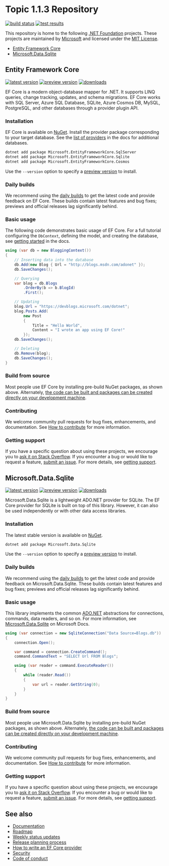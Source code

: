 # Topic 1.1.3 Repository

[![build status](https://img.shields.io/azure-devops/build/dnceng/public/51/main)](https://dev.azure.com/dnceng/public/_build?definitionId=51) [![test results](https://img.shields.io/azure-devops/tests/dnceng/public/51/main)](https://dev.azure.com/dnceng/public/_build?definitionId=51)

This repository is home to the following [.NET Foundation](https://dotnetfoundation.org/) projects. These projects are maintained by [Microsoft](https://github.com/microsoft) and licensed under the [MIT License](LICENSE.txt).

* [Entity Framework Core](#entity-framework-core)
* [Microsoft.Data.Sqlite](#microsoftdatasqlite)

## Entity Framework Core

[![latest version](https://img.shields.io/nuget/v/Microsoft.EntityFrameworkCore)](https://www.nuget.org/packages/Microsoft.EntityFrameworkCore) [![preview version](https://img.shields.io/nuget/vpre/Microsoft.EntityFrameworkCore)](https://www.nuget.org/packages/Microsoft.EntityFrameworkCore/absoluteLatest) [![downloads](https://img.shields.io/nuget/dt/Microsoft.EntityFrameworkCore)](https://www.nuget.org/packages/Microsoft.EntityFrameworkCore)

EF Core is a modern object-database mapper for .NET. It supports LINQ queries, change tracking, updates, and schema migrations. EF Core works with SQL Server, Azure SQL Database, SQLite, Azure Cosmos DB, MySQL, PostgreSQL, and other databases through a provider plugin API.

### Installation

EF Core is available on [NuGet](https://www.nuget.org/packages/Microsoft.EntityFrameworkCore). Install the provider package corresponding to your target database. See the [list of providers](https://docs.microsoft.com/ef/core/providers/) in the docs for additional databases.

```sh
dotnet add package Microsoft.EntityFrameworkCore.SqlServer
dotnet add package Microsoft.EntityFrameworkCore.Sqlite
dotnet add package Microsoft.EntityFrameworkCore.Cosmos
```

Use the `--version` option to specify a [preview version](https://www.nuget.org/packages/Microsoft.EntityFrameworkCore/absoluteLatest) to install.

### Daily builds

We recommend using the [daily builds](docs/DailyBuilds.md) to get the latest code and provide feedback on EF Core. These builds contain latest features and bug fixes; previews and official releases lag significantly behind.

### Basic usage

The following code demonstrates basic usage of EF Core. For a full tutorial configuring the `DbContext`, defining the model, and creating the database, see [getting started](https://docs.microsoft.com/ef/core/get-started/) in the docs.

```cs
using (var db = new BloggingContext())
{
    // Inserting data into the database
    db.Add(new Blog { Url = "http://blogs.msdn.com/adonet" });
    db.SaveChanges();

    // Querying
    var blog = db.Blogs
        .OrderBy(b => b.BlogId)
        .First();

    // Updating
    blog.Url = "https://devblogs.microsoft.com/dotnet";
    blog.Posts.Add(
        new Post
        {
            Title = "Hello World",
            Content = "I wrote an app using EF Core!"
        });
    db.SaveChanges();

    // Deleting
    db.Remove(blog);
    db.SaveChanges();
}
```

### Build from source

Most people use EF Core by installing pre-build NuGet packages, as shown above. Alternately, [the code can be built and packages can be created directly on your development machine](./docs/getting-and-building-the-code.md).

### Contributing

We welcome community pull requests for bug fixes, enhancements, and documentation. See [How to contribute](./.github/CONTRIBUTING.md) for more information.

### Getting support

If you have a specific question about using these projects, we encourage you to [ask it on Stack Overflow](https://stackoverflow.com/questions/tagged/entity-framework-core*?tab=Votes). If you encounter a bug or would like to request a feature, [submit an issue](https://github.com/dotnet/efcore/issues/new/choose). For more details, see [getting support](.github/SUPPORT.md).

## Microsoft.Data.Sqlite

[![latest version](https://img.shields.io/nuget/v/Microsoft.Data.Sqlite)](https://www.nuget.org/packages/Microsoft.Data.Sqlite) [![preview version](https://img.shields.io/nuget/vpre/Microsoft.Data.Sqlite)](https://www.nuget.org/packages/Microsoft.Data.Sqlite/absoluteLatest) [![downloads](https://img.shields.io/nuget/dt/Microsoft.Data.Sqlite.Core)](https://www.nuget.org/packages/Microsoft.Data.Sqlite)

Microsoft.Data.Sqlite is a lightweight ADO.NET provider for SQLite. The EF Core provider for SQLite is built on top of this library. However, it can also be used independently or with other data access libraries.

### Installation

The latest stable version is available on [NuGet](https://www.nuget.org/packages/Microsoft.Data.Sqlite).

```sh
dotnet add package Microsoft.Data.Sqlite
```

Use the `--version` option to specify a [preview version](https://www.nuget.org/packages/Microsoft.Data.Sqlite/absoluteLatest) to install.

### Daily builds

We recommend using the [daily builds](docs/DailyBuilds.md) to get the latest code and provide feedback on Microsoft.Data.Sqlite. These builds contain latest features and bug fixes; previews and official releases lag significantly behind.

### Basic usage

This library implements the common [ADO.NET](https://docs.microsoft.com/dotnet/framework/data/adonet/) abstractions for connections, commands, data readers, and so on. For more information, see [Microsoft.Data.Sqlite](https://docs.microsoft.com/dotnet/standard/data/sqlite/) on Microsoft Docs.

```cs
using (var connection = new SqliteConnection("Data Source=Blogs.db"))
{
    connection.Open();

    var command = connection.CreateCommand();
    command.CommandText = "SELECT Url FROM Blogs";

    using (var reader = command.ExecuteReader())
    {
        while (reader.Read())
        {
            var url = reader.GetString(0);
        }
    }
}
```

### Build from source

Most people use Microsoft.Data.Sqlite by installing pre-build NuGet packages, as shown above. Alternately, [the code can be built and packages can be created directly on your development machine](./docs/getting-and-building-the-code.md).

### Contributing

We welcome community pull requests for bug fixes, enhancements, and documentation. See [How to contribute](./.github/CONTRIBUTING.md) for more information.

### Getting support

If you have a specific question about using these projects, we encourage you to [ask it on Stack Overflow](https://stackoverflow.com/questions/tagged/microsoft.data.sqlite). If you encounter a bug or would like to request a feature, [submit an issue](https://github.com/dotnet/efcore/issues/new/choose). For more details, see [getting support](.github/SUPPORT.md).

## See also

* [Documentation](https://docs.microsoft.com/ef/core/)
* [Roadmap](https://docs.microsoft.com/ef/core/what-is-new/roadmap)
* [Weekly status updates](https://github.com/dotnet/efcore/issues/23884)
* [Release planning process](https://docs.microsoft.com/ef/core/what-is-new/release-planning)
* [How to write an EF Core provider](https://docs.microsoft.com/ef/core/providers/writing-a-provider)
* [Security](./docs/security.md)
* [Code of conduct](.github/CODE_OF_CONDUCT.md)